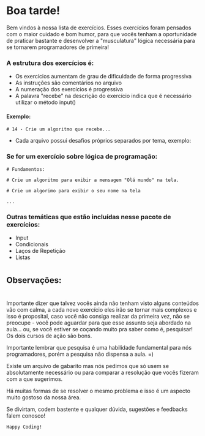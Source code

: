# Boa tarde!

Bem vindos à nossa lista de exercícios. Esses exercícios foram pensados com o 
maior cuidado e bom humor, para que vocês tenham a oportunidade de praticar bastante e desenvolver a "musculatura" lógica necessária para se tornarem programadores de primeira!

### A estrutura dos exercícios é: 

- Os exercícios aumentam de grau de dificuldade de forma progressiva
- As instruções são comentários no arquivo
- A numeração dos exercícios é progressiva
- A palavra "recebe" na descrição do exercício indica que é necessário utilizar o método input()
    
####    Exemplo:
    # 14 - Crie um algoritmo que recebe...


- Cada arquivo possui desafios próprios separados por tema, exemplo:


### Se for um exercício sobre lógica de programação:
    # Fundamentos:

    # Crie um algoritmo para exibir a mensagem "Olá mundo" na tela.

    # Crie um algorimo para exibir o seu nome na tela
    
    ...

### Outras temáticas que estão incluídas nesse pacote de exercícios:
- Input
- Condicionais
- Laços de Repetição
- Listas

#
## Observações:
#
Importante dizer que talvez vocês ainda não tenham visto alguns conteúdos
vão com calma, a cada novo exercício eles irão se tornar mais complexos e isso é proposital, caso você não consiga realizar da primeira vez, não se preocupe - 
você pode aguardar para que esse assunto seja abordado na aula... ou, se você estiver se coçando muito pra saber como é, pesquisar! Os dois cursos de ação são bons.

Importante lembrar que pesquisa é uma habilidade fundamental para nós programadores, porém a pesquisa não dispensa a aula. =)

Existe um arquivo de gabarito mas nós pedimos que só usem se absolutamente necessário ou para comparar a resolução que vocês fizeram com a que sugerimos.

Há muitas formas de se resolver o mesmo problema e isso é um aspecto muito gostoso da nossa área.

Se divirtam, codem bastente e qualquer dúvida, sugestões e feedbacks
falem conosco!

    Happy Coding!